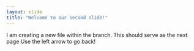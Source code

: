```yaml
---
layout: slide
title: "Welcome to our second slide!"
---
```

I am creating a new file within the branch. This should serve as the next page 
Use the left arrow to go back!
